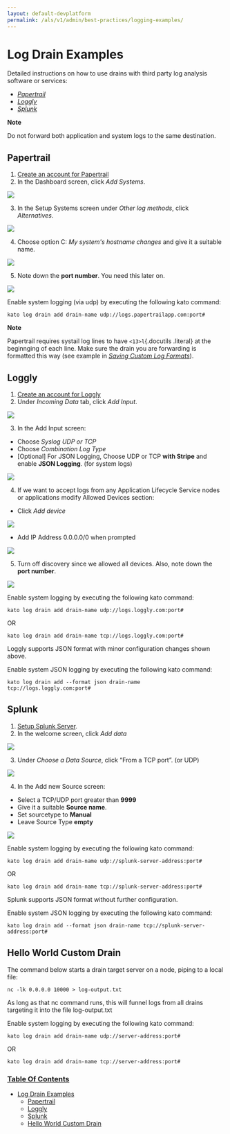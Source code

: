 ```yaml
---
layout: default-devplatform
permalink: /als/v1/admin/best-practices/logging-examples/
---
```

<!--PUBLISHED-->

Log Drain Examples[](#log-drain-examples "Permalink to this headline")
=======================================================================

Detailed instructions on how to use drains with third party log analysis
software or services:

-   [*Papertrail*](#logging-examples-papertrail)
-   [*Loggly*](#logging-examples-loggly)
-   [*Splunk*](#logging-examples-splunk)

**Note**

Do not forward both application and system logs to the same destination.

Papertrail[](#papertrail "Permalink to this headline")
-------------------------------------------------------

1.  [Create an account for Papertrail](https://papertrailapp.com/plans)
2.  In the Dashboard screen, click *Add Systems*.

 <img src="/content/devplatform/stackato/images/ppt1.png" />

3.  In the Setup Systems screen under *Other log methods*, click
    *Alternatives*.

 <img src="/content/devplatform/stackato/images/ppt2.png" />

4.  Choose option C: *My system's hostname changes* and give it a
    suitable name.

 <img src="/content/devplatform/stackato/images/ppt3.png" />

5.  Note down the **port number**. You need this later on.

 <img src="/content/devplatform/stackato/images/ppt4.png" />

Enable system logging (via udp) by executing the following kato command:

``` {.literal-block}
kato log drain add drain-name udp://logs.papertrailapp.com:port#
```

**Note**

Papertrail requires systail log lines to have `<13>l`{.docutils
.literal} at the beginnging of each line. Make sure the drain you are
forwarding is formatted this way (see example in [*Saving Custom Log
Formats*](/als/v1/admin/server/logging/#logging-drains-save-format)).

Loggly[](#loggly "Permalink to this headline")
-----------------------------------------------

1.  [Create an account for Loggly](https://app.loggly.com/pricing)
2.  Under *Incoming Data* tab, click *Add Input*.

 <img src="/content/devplatform/stackato/images/loggly1.png" />

3.  In the Add Input screen:

-   Choose *Syslog UDP or TCP*
-   Choose *Combination Log Type*
-   [Optional] For JSON Logging, Choose UDP or TCP **with Stripe** and
    enable **JSON Logging**. (for system logs)

 <img src="/content/devplatform/stackato/images/loggly2.png" />

4.  If we want to accept logs from any Application Lifecycle Service nodes or applications
    modify Allowed Devices section:

-   Click *Add device*

 <img src="/content/devplatform/stackato/images/loggly3.png" />

-   Add IP Address 0.0.0.0/0 when prompted

 <img src="/content/devplatform/stackato/images/loggly4.png" />

5.  Turn off discovery since we allowed all devices. Also, note down the
    **port number**.

 <img src="/content/devplatform/stackato/images/loggly5.png" />

Enable system logging by executing the following kato command:

``` {.literal-block}
kato log drain add drain-name udp://logs.loggly.com:port#
```

OR

``` {.literal-block}
kato log drain add drain-name tcp://logs.loggly.com:port#
```

Loggly supports JSON format with minor configuration changes shown
above.

Enable system JSON logging by executing the following kato command:

``` {.literal-block}
kato log drain add --format json drain-name tcp://logs.loggly.com:port#
```

Splunk[](#splunk "Permalink to this headline")
-----------------------------------------------

1.  [Setup Splunk Server](http://www.splunk.com/download).
2.  In the welcome screen, click *Add data*

 <img src="/content/devplatform/stackato/images/splunk1.png" />

3.  Under *Choose a Data Source*, click “From a TCP port”. (or UDP)

 <img src="/content/devplatform/stackato/images/splunk2.png" />

4.  In the Add new Source screen:

-   Select a TCP/UDP port greater than **9999**
-   Give it a suitable **Source name**.
-   Set sourcetype to **Manual**
-   Leave Source Type **empty**

 <img src="/content/devplatform/stackato/images/splunk3.png" />

Enable system logging by executing the following kato command:

``` {.literal-block}
kato log drain add drain-name udp://splunk-server-address:port#
```

OR

``` {.literal-block}
kato log drain add drain-name tcp://splunk-server-address:port#
```

Splunk supports JSON format without further configuration.

Enable system JSON logging by executing the following kato command:

``` {.literal-block}
kato log drain add --format json drain-name tcp://splunk-server-address:port#
```

Hello World Custom Drain[](#hello-world-custom-drain "Permalink to this headline")
-----------------------------------------------------------------------------------

The command below starts a drain target server on a node, piping to a
local file:

    nc -lk 0.0.0.0 10000 > log-output.txt

As long as that nc command runs, this will funnel logs from all drains
targeting it into the file log-output.txt

Enable system logging by executing the following kato command:

``` {.literal-block}
kato log drain add drain-name udp://server-address:port#
```

OR

``` {.literal-block}
kato log drain add drain-name tcp://server-address:port#
```

### [Table Of Contents](/als/v1/index-2/)

-   [Log Drain Examples](#)
    -   [Papertrail](#papertrail)
    -   [Loggly](#loggly)
    -   [Splunk](#splunk)
    -   [Hello World Custom Drain](#hello-world-custom-drain)

